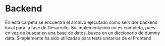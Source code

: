 # Backend

En esta carpeta se encuentra el archivo ejecutado como servidor backend local para la fase de Desarrollo. Su implementación no es completa, pues en vez de buscar en una base de datos, busca en un diccionario de dummy data. Simplemente ha sido utilizadao para tests unitarios de el Frontend
